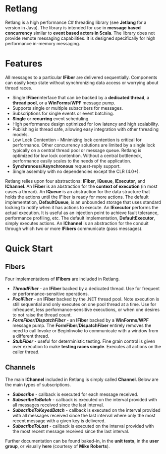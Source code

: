# Retlang

Retlang is a high performance C# threading library (see **Jetlang** for a version in Java). The library is intended for use in **message based concurrency** similar to **event based actors in Scala**. The library does not provide remote messaging capabilities. It is designed specifically for high performance in-memory messaging.

# Features

All messages to a particular **IFiber** are delivered sequentially. Components can easily keep state without synchronizing data access or worrying about thread races.

* Single **IFiber**interface that can be backed by a **dedicated thread**, a **thread pool**, or a **WinForms**/**WPF** message pump.
* Supports single or multiple subscribers for messages.
* Subscriptions for single events or event batching.
* **Single** or **recurring** event scheduling.
* High performance design optimized for low latency and high scalability.
* Publishing is thread safe, allowing easy integration with other threading models.
* Low Lock Contention - Minimizing lock contention is critical for performance. Other concurrency solutions are limited by a single lock typically on a central thread pool or message queue. Retlang is optimized for low lock contention. Without a central bottleneck, performance easily scales to the needs of the application.
* **Synchronous**/**Asynchronous** request-reply support.
* Single assembly with no dependencies except the CLR (4.0+).

Retlang relies upon four abstractions: **IFiber**, **IQueue**, **IExecutor**, and **IChannel**. An **IFiber** is an abstraction for the **context of execution** (in most cases a thread). An **IQueue** is an abstraction for the data structure that holds the actions until the IFiber is ready for more actions. The default implementation, **DefaultQueue**, is an unbounded storage that uses standard locking to notify when it has actions to execute. An **IExecutor** performs the actual execution. It is useful as an injection point to achieve fault tolerance, performance profiling, etc. The default implementation, **DefaultExecutor**, simply executes actions. An **IChannel** is an abstraction for the conduit through which two or more **IFibers** communicate (pass messages).

# Quick Start

## Fibers

Four implementations of **IFibers** are included in Retlang.

* **_ThreadFiber_** \- an **IFiber** backed by a dedicated thread. Use for frequent or performance-sensitive operations.
* **_PoolFiber_** \- an **IFiber** backed by the .NET thread pool. Note execution is still sequential and only executes on one pool thread at a time. Use for infrequent, less performance-sensitive executions, or when one desires to not raise the thread count.
* **_FormFiber_**/**_DispatchFiber_** \- an **IFiber** backed by a **WinForms**/**WPF** message pump. The **FormFiber**/**DispatchFiber** entirely removes the need to call Invoke or BeginInvoke to communicate with a window from a different thread.
* **_StubFiber_** \- useful for deterministic testing. Fine grain control is given over execution to make **testing races simple**. Executes all actions on the caller thread.

## Channels

The main **IChannel** included in Retlang is simply called **Channel**. Below are the main types of subscriptions.

* **_Subscribe_** \- callback is executed for each message received.
* **_SubscribeToBatch_** \- callback is executed on the interval provided with all messages received since the last interval.
* **_SubscribeToKeyedBatch_** \- callback is executed on the interval provided with all messages received since the last interval where only the most recent message with a given key is delivered.
* **_SubscribeToLast_** \- callback is executed on the interval provided with the most recent message received since the last interval.

Further documentation can be found baked-in, in the **unit tests**, in the **user group**, or visually **here** (courtesy of **Mike Roberts**).
